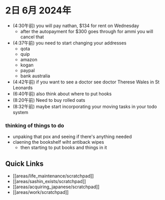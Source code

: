 # 2日 6月 2024年
- (4:30午前) you will pay nathan, $134 for rent on Wednesday
  - after the autopayment for $300 goes through for ammi you will cancel that
- (4:37午前) you need to start changing your addresses
  - qota
  - quip
  - amazon
  - kogan
  - paypal
  - bank australia
- (4:42午前) if you want to see a doctor see doctor Therese Wales in St Leonards
- (6:40午前) also think about where to put hooks
- (8:20午前) Need to buy rolled oats
- (8:32午前) maybe start incorporating your moving tasks in your todo system


### thinking of things to do
- unpaking that pox and seeing if there's anything needed
- claening the bookshelf wiht antiback wipes
  - then starting to put books and things in it



  

 



## Quick Links
- [[areas/life_maintenance/scratchpad]]
- [[areas/sashin_exists/scratchpad]]
- [[areas/acquiring_japanese/scratchpad]]
- [[areas/work/scratchpad]]
